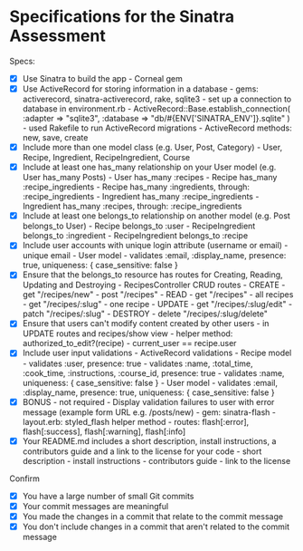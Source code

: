 # Specifications for the Sinatra Assessment

Specs:
- [x] Use Sinatra to build the app
      - Corneal gem
- [x] Use ActiveRecord for storing information in a database
      - gems: activerecord, sinatra-activerecord, rake, sqlite3
      - set up a connection to database in environment.rb
        - ActiveRecord::Base.establish_connection(
          :adapter => "sqlite3",
          :database => "db/#{ENV['SINATRA_ENV']}.sqlite"
          )
      - used Rakefile to run ActiveRecord migrations
      - ActiveRecord methods: new, save, create
- [x] Include more than one model class (e.g. User, Post, Category)
      - User, Recipe, Ingredient, RecipeIngredient, Course
- [x] Include at least one has_many relationship on your User model (e.g. User has_many Posts)
      - User has_many :recipes
      - Recipe has_many :recipe_ingredients
      - Recipe has_many :ingredients, through: :recipe_ingredients
      - Ingredient has_many :recipe_ingredients
      - Ingredient has_many :recipes, through: :recipe_ingredients
- [x] Include at least one belongs_to relationship on another model (e.g. Post belongs_to User)
      - Recipe belongs_to :user
      - RecipeIngredient belongs_to :ingredient
      - RecipeIngredient belongs_to :recipe
- [x] Include user accounts with unique login attribute (username or email)
      - unique email
        - User model
          - validates :email, :display_name, presence: true, uniqueness: { case_sensitive: false }
- [x] Ensure that the belongs_to resource has routes for Creating, Reading, Updating and Destroying
      - RecipesController CRUD routes
        - CREATE
          - get "/recipes/new"
          - post "/recipes"
        - READ
          - get "/recipes"
            - all recipes
          - get "/recipes/:slug"
            - one recipe
        - UPDATE
          - get "/recipes/:slug/edit"
          - patch "/recipes/:slug"
        - DESTROY
          - delete "/recipes/:slug/delete"
- [x] Ensure that users can't modify content created by other users
      - in UPDATE routes and recipes/show view
        - helper method: authorized_to_edit?(recipe)
          - current_user == recipe.user
- [x] Include user input validations
      - ActiveRecord validations
        - Recipe model
          - validates :user, presence: true
          - validates :name, :total_time, :cook_time, :instructions, :course_id, presence: true
          - validates :name, uniqueness: { case_sensitive: false }
        - User model
          - validates :email, :display_name, presence: true, uniqueness: { case_sensitive: false }
- [x] BONUS - not required - Display validation failures to user with error message (example form URL e.g. /posts/new)
      - gem: sinatra-flash
      - layout.erb: styled_flash helper method
      - routes: flash[:error], flash[:success], flash[:warning], flash[:info]
- [x] Your README.md includes a short description, install instructions, a contributors guide and a link to the license for your code
      - short description
      - install instructions
      - contributors guide
      - link to the license

Confirm
- [x] You have a large number of small Git commits
- [x] Your commit messages are meaningful
- [x] You made the changes in a commit that relate to the commit message
- [x] You don't include changes in a commit that aren't related to the commit message
